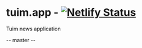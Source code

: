 # tuim.app - [![Netlify Status](https://api.netlify.com/api/v1/badges/310a5395-770d-4949-86e6-809f635cacfb/deploy-status)](https://app.netlify.com/sites/keen-bhabha-c5e3d0/deploys)

Tuim news application

-- master --
